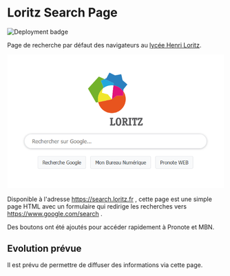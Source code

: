 # Loritz Search Page

![Deployment badge](https://github.com/fablab-loritz/loritz-search-page/actions/workflows/pages/pages-build-deployment/badge.svg)

Page de recherche par défaut des navigateurs au [lycée Henri Loritz](https://www.loritz.fr).

![Screenshot de la page search.loritz.fr](screenshot_2.png)

Disponible à l'adresse https://search.loritz.fr , cette page est une simple page HTML avec un formulaire qui redirige les recherches vers https://www.google.com/search .

Des boutons ont été ajoutés pour accéder rapidement à Pronote et MBN.

## Evolution prévue

Il est prévu de permettre de diffuser des informations via cette page.